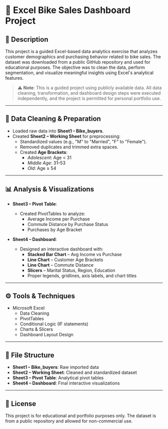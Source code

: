 # 🚴 Excel Bike Sales Dashboard Project

## 📌 Description
This project is a guided Excel-based data analytics exercise that analyzes customer demographics and purchasing behavior related to bike sales. The dataset was downloaded from a public GitHub repository and used for educational purposes. The objective was to clean the data, perform segmentation, and visualize meaningful insights using Excel's analytical features.

> ⚠️ **Note**: This is a guided project using publicly available data. All data cleaning, transformation, and dashboard design steps were executed independently, and the project is permitted for personal portfolio use.

---

## 🧹 Data Cleaning & Preparation
- Loaded raw data into **Sheet1 – Bike_buyers**.
- Created **Sheet2 – Working Sheet** for preprocessing:
  - Standardized values (e.g., "M" to "Married", "F" to "Female").
  - Removed duplicates and trimmed extra spaces.
  - Created **Age Brackets**:
    - *Adolescent*: Age < 31  
    - *Middle Age*: 31–53  
    - *Old*: Age ≥ 54  

---

## 📊 Analysis & Visualizations
- **Sheet3 – Pivot Table**:
  - Created PivotTables to analyze:
    - Average Income per Purchase
    - Commute Distance by Purchase Status
    - Purchases by Age Bracket

- **Sheet4 – Dashboard**:
  - Designed an interactive dashboard with:
    - **Stacked Bar Chart** – Avg Income vs Purchase
    - **Line Chart** – Customer Age Brackets
    - **Line Chart** – Commute Distance
    - **Slicers** – Marital Status, Region, Education
    - Proper legends, gridlines, axis labels, and chart titles

---

## ⚙️ Tools & Techniques
- Microsoft Excel
  - Data Cleaning
  - PivotTables
  - Conditional Logic (IF statements)
  - Charts & Slicers
  - Dashboard Layout Design

---

## 📁 File Structure
- **Sheet1 – Bike_buyers**: Raw imported data
- **Sheet2 – Working Sheet**: Cleaned and standardized dataset
- **Sheet3 – Pivot Table**: Analytical pivot tables
- **Sheet4 – Dashboard**: Final interactive visualizations

---

## 📄 License
This project is for educational and portfolio purposes only. The dataset is from a public repository and allowed for non-commercial use.

